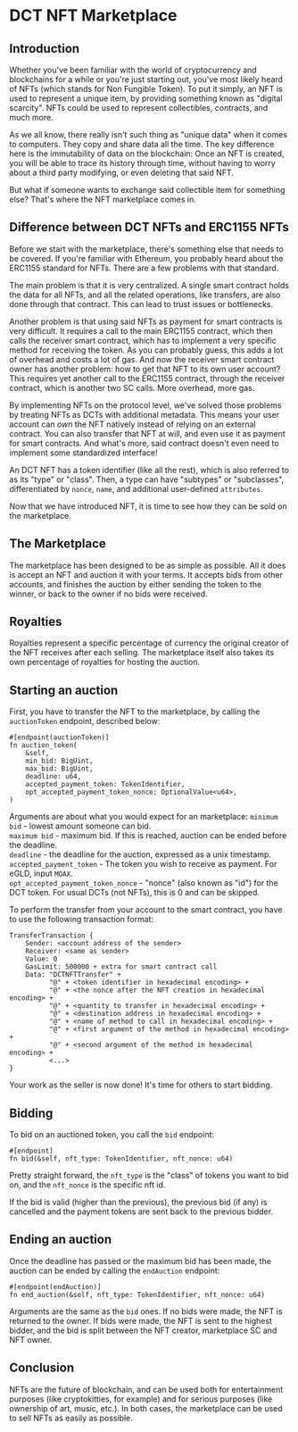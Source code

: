 # DCT NFT Marketplace

## Introduction

Whether you've been familiar with the world of cryptocurrency and blockchains for a while or you're just starting out, you've most likely heard of NFTs (which stands for Non Fungible Token). To put it simply, an NFT is used to represent a unique item, by providing something known as "digital scarcity". NFTs could be used to represent collectibles, contracts, and much more.  

As we all know, there really isn't such thing as "unique data" when it comes to computers. They copy and share data all the time. The key difference here is the immutability of data on the blockchain: Once an NFT is created, you will be able to trace its history through time, without having to worry about a third party modifying, or even deleting that said NFT.  

But what if someone wants to exchange said collectible item for something else? That's where the NFT marketplace comes in.  

## Difference between DCT NFTs and ERC1155 NFTs

Before we start with the marketplace, there's something else that needs to be covered. If you're familiar with Ethereum, you probably heard about the ERC1155 standard for NFTs. There are a few problems with that standard.  

The main problem is that it is very centralized. A single smart contract holds the data for all NFTs, and all the related operations, like transfers, are also done through that contract. This can lead to trust issues or bottlenecks.  

Another problem is that using said NFTs as payment for smart contracts is very difficult. It requires a call to the main ERC1155 contract, which then calls the receiver smart contract, which has to implement a very specific method for receiving the token. As you can probably guess, this adds a lot of overhead and costs a lot of gas. And now the receiver smart contract owner has another problem: how to get that NFT to its own user account? This requires yet another call to the ERC1155 contract, through the receiver contract, which is another two SC calls. More overhead, more gas.  

By implementing NFTs on the protocol level, we've solved those problems by treating NFTs as DCTs with additional metadata. This means your user account can *own* the NFT natively instead of relying on an external contract. You can also transfer that NFT at will, and even use it as payment for smart contracts. And what's more, said contract doesn't even need to implement some standardized interface!  

An DCT NFT has a token identifier (like all the rest), which is also referred to as its "type" or "class". Then, a type can have "subtypes" or "subclasses", differentiated by `nonce`, `name`, and additional user-defined `attributes`.  

Now that we have introduced NFT, it is time to see how they can be sold on the marketplace.  

## The Marketplace

The marketplace has been designed to be as simple as possible. All it does is accept an NFT and auction it with your terms. It accepts bids from other accounts, and finishes the auction by either sending the token to the winner, or back to the owner if no bids were received.  

## Royalties

Royalties represent a specific percentage of currency the original creator of the NFT receives after each selling. The marketplace itself also takes its own percentage of royalties for hosting the auction.  

## Starting an auction

First, you have to transfer the NFT to the marketplace, by calling the `auctionToken` endpoint, described below:

```
#[endpoint(auctionToken)]
fn auction_token(
	&self,
	min_bid: BigUint,
	max_bid: BigUint,
	deadline: u64,
	accepted_payment_token: TokenIdentifier,
	opt_accepted_payment_token_nonce: OptionalValue<u64>,
)
```

Arguments are about what you would expect for an marketplace: 
`minimum bid` - lowest amount someone can bid.  
`maximum bid` - maximum bid. If this is reached, auction can be ended before the deadline.  
`deadline` - the deadline for the auction, expressed as a unix timestamp.  
`accepted_payment_token` - The token you wish to receive as payment. For eGLD, input `MOAX`.  
`opt_accepted_payment_token_nonce` - "nonce" (also known as "id") for the DCT token. For usual DCTs (not NFTs), this is 0 and can be skipped.  

To perform the transfer from your account to the smart contract, you have to use the following transaction format:

```
TransferTransaction {
    Sender: <account address of the sender>
    Receiver: <same as sender>
    Value: 0
    GasLimit: 500000 + extra for smart contract call
    Data: "DCTNFTTransfer" +
          "@" + <token identifier in hexadecimal encoding> +
          "@" + <the nonce after the NFT creation in hexadecimal encoding> + 
          "@" + <quantity to transfer in hexadecimal encoding> +
          "@" + <destination address in hexadecimal encoding> + 
          "@" + <name of method to call in hexadecimal encoding> +
          "@" + <first argument of the method in hexadecimal encoding> +
          "@" + <second argument of the method in hexadecimal encoding> + 
          <...>
}
```

Your work as the seller is now done! It's time for others to start bidding.  

## Bidding

To bid on an auctioned token, you call the `bid` endpoint:  

```
#[endpoint]
fn bid(&self, nft_type: TokenIdentifier, nft_nonce: u64)
```

Pretty straight forward, the `nft_type` is the "class" of tokens you want to bid on, and the `nft_nonce` is the specific nft id.  

If the bid is valid (higher than the previous), the previous bid (if any) is cancelled and the payment tokens are sent back to the previous bidder.  

## Ending an auction

Once the deadline has passed or the maximum bid has been made, the auction can be ended by calling the `endAuction` endpoint: 

```
#[endpoint(endAuction)]
fn end_auction(&self, nft_type: TokenIdentifier, nft_nonce: u64)
```

Arguments are the same as the `bid` ones. If no bids were made, the NFT is returned to the owner. If bids were made, the NFT is sent to the highest bidder, and the bid is split between the NFT creator, marketplace SC and NFT owner.  

## Conclusion

NFTs are the future of blockchain, and can be used both for entertainment purposes (like cryptokitties, for example) and for serious purposes (like ownership of art, music, etc.). In both cases, the marketplace can be used to sell NFTs as easily as possible.  
